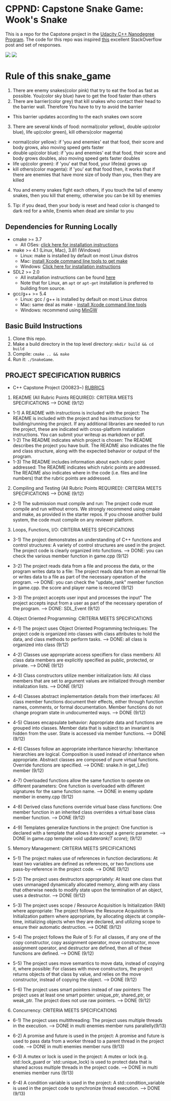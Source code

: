 # CPPND: Capstone Snake Game: Wook's Snake

This is a repo for the Capstone project in the [Udacity C++ Nanodegree Program](https://www.udacity.com/course/c-plus-plus-nanodegree--nd213). The code for this repo was inspired [this](https://codereview.stackexchange.com/questions/212296/snake-game-in-c-with-sdl) excellent StackOverflow post and set of responses.

<img src="wooks.bmp"/>
<img src="snake_game.gif"/>

# Rule of this snake_game

1. There are enemy snakes(color pink) that try to eat the food as fast as possible. You(color sky blue) have to get the food faster than others
2. There are barrier(color grey) that kill snakes who contact their head to the barrier wall. Therefore You have to try to avoid the barrier

- This barrier updates according to the each snakes own score

3. There are several kinds of food: normal(color yellow), double up(color blue), life up(color green), kill others(color magenta)

- normal(color yellow): if 'you and enemies' eat that food, their score and body grows, also moving speed gets faster
- double up(color blue): if 'you and enemies' eat that food, their score and body grows doubles, also moving speed gets faster doubles
- life up(color green): if 'you' eat that food, your life(ea) grows up
- kill others(color magenta): if 'you' eat that food then, it works that if there are enemies that have more size of body than you, then they are killed

4. You and enemy snakes fight each others, if you touch the tail of enemy snakes, then you kill that enemy, otherwise you can be kill by enemies

5. Tip: if you dead, then your body is reset and head color is changed to dark red for a while, Enemis when dead are similar to you

## Dependencies for Running Locally

- cmake >= 3.7
  - All OSes: [click here for installation instructions](https://cmake.org/install/)
- make >= 4.1 (Linux, Mac), 3.81 (Windows)
  - Linux: make is installed by default on most Linux distros
  - Mac: [install Xcode command line tools to get make](https://developer.apple.com/xcode/features/)
  - Windows: [Click here for installation instructions](http://gnuwin32.sourceforge.net/packages/make.htm)
- SDL2 >= 2.0
  - All installation instructions can be found [here](https://wiki.libsdl.org/Installation)
  - Note that for Linux, an `apt` or `apt-get` installation is preferred to building from source.
- gcc/g++ >= 5.4
  - Linux: gcc / g++ is installed by default on most Linux distros
  - Mac: same deal as make - [install Xcode command line tools](https://developer.apple.com/xcode/features/)
  - Windows: recommend using [MinGW](http://www.mingw.org/)

## Basic Build Instructions

1. Clone this repo.
2. Make a build directory in the top level directory: `mkdir build && cd build`
3. Compile: `cmake .. && make`
4. Run it: `./SnakeGame`.

## PROJECT SPECIFICATION RUBRICS

- C++ Capstone Project (200823~) [RUBRICS](https://review.udacity.com/#!/rubrics/2533/view)

1. README (All Rubric Points REQUIRED): CRITERIA MEETS SPECIFICATIONS --> DONE (9/12)

- 1-1) A README with instructions is included with the project:
  The README is included with the project and has instructions for building/running the project.
  If any additional libraries are needed to run the project, these are indicated with cross-platform installation instructions.
  You can submit your writeup as markdown or pdf.
- 1-2) The README indicates which project is chosen:
  The README describes the project you have built.
  The README also indicates the file and class structure, along with the expected behavior or output of the program.
- 1-3) The README includes information about each rubric point addressed:
  The README indicates which rubric points are addressed. The README also indicates where in the code (i.e. files and line numbers) that the rubric points are addressed.

2. Compiling and Testing (All Rubric Points REQUIRED): CRITERIA MEETS SPECIFICATIONS --> DONE (9/12)

- 2-1) The submission must compile and run:
  The project code must compile and run without errors.
  We strongly recommend using cmake and make, as provided in the starter repos. If you choose another build system, the code must compile on any reviewer platform.

3. Loops, Functions, I/O: CRITERIA MEETS SPECIFICATIONS

- 3-1) The project demonstrates an understanding of C++ functions and control structures:
  A variety of control structures are used in the project.
  The project code is clearly organized into functions.
  --> DONE: you can check the various member function in game.cpp (9/12)

- 3-2) The project reads data from a file and process the data, or the program writes data to a file:
  The project reads data from an external file or writes data to a file as part of the necessary operation of the program.
  --> DONE: you can check the "update_rank" member function in game.cpp. the score and player name is recored (9/12)

- 3-3) The project accepts user input and processes the input"
  The project accepts input from a user as part of the necessary operation of the program.
  --> DONE: SDL_Event (9/12)

4. Object Oriented Programming: CRITERIA MEETS SPECIFICATIONS

- 4-1) The project uses Object Oriented Programming techniques:
  The project code is organized into classes with class attributes to hold the data, and class methods to perform tasks.
  --> DONE: all class is organized into class (9/12)

- 4-2) Classes use appropriate access specifiers for class members:
  All class data members are explicitly specified as public, protected, or private.
  --> DONE (9/12)

- 4-3) Class constructors utilize member initialization lists:
  All class members that are set to argument values are initialized through member initialization lists.
  --> DONE (9/12)

- 4-4) Classes abstract implementation details from their interfaces:
  All class member functions document their effects, either through function names, comments, or formal documentation. Member functions do not change program state in undocumented ways.
  --> DONE (9/12)

- 4-5) Classes encapsulate behavior:
  Appropriate data and functions are grouped into classes. Member data that is subject to an invariant is hidden from the user. State is accessed via member functions.
  --> DONE (9/12)

- 4-6) Classes follow an appropriate inheritance hierarchy:
  Inheritance hierarchies are logical. Composition is used instead of inheritance when appropriate. Abstract classes are composed of pure virtual functions. Override functions are specified.
  --> DONE: snake.h in get_Life() member (9/12)

- 4-7) Overloaded functions allow the same function to operate on different parameters:
  One function is overloaded with different signatures for the same function name.
  --> DONE in enemy update member in enemy.cpp (9/12)

- 4-8) Derived class functions override virtual base class functions:
  One member function in an inherited class overrides a virtual base class member function.
  --> DONE (9/12)

- 4-9) Templates generalize functions in the project:
  One function is declared with a template that allows it to accept a generic parameter.
  --> DONE in game.cpp template <typename T>void update*rank(T score*); (9/12)

5. Memory Management: CRITERIA MEETS SPECIFICATIONS

- 5-1) The project makes use of references in function declarations:
  At least two variables are defined as references, or two functions use pass-by-reference in the project code.
  --> DONE (9/12)

- 5-2) The project uses destructors appropriately:
  At least one class that uses unmanaged dynamically allocated memory, along with any class that otherwise needs to modify state upon the termination of an object, uses a destructor.
  --> DONE (9/12)

- 5-3) The project uses scope / Resource Acquisition Is Initialization (RAII) where appropriate:
  The project follows the Resource Acquisition Is Initialization pattern where appropriate, by allocating objects at compile-time, initializing objects when they are declared, and utilizing scope to ensure their automatic destruction.
  --> DONE (9/12)

- 5-4) The project follows the Rule of 5:
  For all classes, if any one of the copy constructor, copy assignment operator, move constructor, move assignment operator, and destructor are defined, then all of these functions are defined.
  --> DONE (9/12)

- 5-5) The project uses move semantics to move data, instead of copying it, where possible:
  For classes with move constructors, the project returns objects of that class by value, and relies on the move constructor, instead of copying the object.
  --> DONE (9/12)

- 5-6) The project uses smart pointers instead of raw pointers:
  The project uses at least one smart pointer: unique_ptr, shared_ptr, or weak_ptr. The project does not use raw pointers.
  --> DONE (9/12)

6. Concurrency: CRITERIA MEETS SPECIFICATIONS

- 6-1) The project uses multithreading:
  The project uses multiple threads in the execution.
  --> DONE in multi enemies member runs parallelly(9/13)

- 6-2) A promise and future is used in the project:
  A promise and future is used to pass data from a worker thread to a parent thread in the project code.
  --> DONE in multi enemies member runs (9/13)

- 6-3) A mutex or lock is used in the project:
  A mutex or lock (e.g. std::lock_guard or `std::unique_lock) is used to protect data that is shared across multiple threads in the project code.
  --> DONE in multi enemies member runs (9/13)

- 6-4) A condition variable is used in the project:
  A std::condition_variable is used in the project code to synchronize thread execution.
  --> DONE (9/13)

